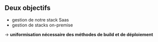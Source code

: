 ## Deux objectifs
* gestion de notre stack Saas
* gestion de stacks on-premise
  
-> **uniformisation nécessaire des méthodes de build et de déploiement**

